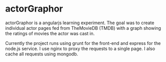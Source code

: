 actorGraphor
============

actorGraphor is a angularjs learning experiment. The goal was to create individual actor pages fed
from TheMovieDB (TMDB) with a graph showing the ratings of movies the actor was cast in.

Currently the project runs using grunt for the front-end and express for the node.js service.  I use
nginx to proxy the requests to a single page.  I also cache all requests using mongodb.

